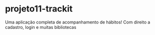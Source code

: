 # projeto11-trackit
 Uma aplicação completa de acompanhamento de hábitos! Com direito a cadastro, login e muitas bibliotecas
